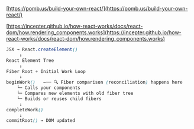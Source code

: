 
[https://pomb.us/build-your-own-react/](https://pomb.us/build-your-own-react/)


[https://incepter.github.io/how-react-works/docs/react-dom/how.rendering_components.works](https://incepter.github.io/how-react-works/docs/react-dom/how.rendering_components.works)


```scss
JSX → React.createElement()
     ↓
React Element Tree
     ↓
Fiber Root + Initial Work Loop
     ↓
beginWork()   ←── 🔍 Fiber comparison (reconciliation) happens here
    └─ Calls your components
    └─ Compares new elements with old fiber tree
    └─ Builds or reuses child fibers
     ↓
completeWork()
     ↓
commitRoot() → DOM updated
```

